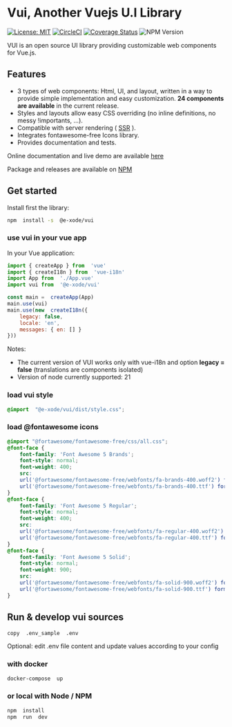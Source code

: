 
# Vui, Another Vuejs U.I Library

  [![License: MIT](https://img.shields.io/badge/License-MIT-yellow.svg)](https://opensource.org/licenses/MIT) [![CircleCI](https://dl.circleci.com/status-badge/img/gh/e-xode/vui/tree/master.svg?style=svg&circle-token=d8353b320a36159da949b935eba5cbdb41502a60)](https://dl.circleci.com/status-badge/redirect/gh/e-xode/vui/tree/master) [![Coverage Status](https://coveralls.io/repos/github/e-xode/vui/badge.svg?branch=master)](https://coveralls.io/github/e-xode/vui?branch=master) ![NPM Version](https://img.shields.io/npm/v/%40e-xode%2Fvui?color=green)

  VUI is an open source UI library providing customizable web components for Vue.js.

## Features

- 3 types of web components: Html, UI, and layout, written in a way to provide simple implementation and easy customization. **24 components are available** in the current release.
- Styles and layouts allow easy CSS overriding (no inline definitions, no messy !importants, ...).
- Compatible with server rendering ( [SSR](https://vuejs.org/guide/scaling-up/ssr.html) ).
- Integrates fontawesome-free Icons library.
- Provides documentation and tests.

Online documentation and live demo are available [here](https://vui.e-xode.net/)

Package and releases are available on [NPM](https://www.npmjs.com/package/@e-xode/vui)

## Get started

Install first the library:

```sh
npm  install -s  @e-xode/vui
```

### use vui in your vue app

In your Vue application:

```javascript
import { createApp } from  'vue'
import { createI18n } from  'vue-i18n'
import App from  './App.vue'
import vui from  '@e-xode/vui'

const main =  createApp(App)
main.use(vui)
main.use(new  createI18n({
    legacy: false,
    locale: 'en',
    messages: { en: [] }
}))
```

Notes:

- The current version of VUI works only with vue-i18n and option **legacy = false** (translations are components isolated)
- Version of node currently supported: 21

### load vui style

```scss
@import  "@e-xode/vui/dist/style.css";
```

### load @fontawesome icons

```scss
@import "@fortawesome/fontawesome-free/css/all.css";
@font-face {
    font-family: 'Font Awesome 5 Brands';
    font-style: normal;
    font-weight: 400;
    src:
    url('@fortawesome/fontawesome-free/webfonts/fa-brands-400.woff2') format('woff2'),
    url('@fortawesome/fontawesome-free/webfonts/fa-brands-400.ttf') format('truetype')
}
@font-face {
    font-family: 'Font Awesome 5 Regular';
    font-style: normal;
    font-weight: 400;
    src:
    url('@fortawesome/fontawesome-free/webfonts/fa-regular-400.woff2') format('woff2'),
    url('@fortawesome/fontawesome-free/webfonts/fa-regular-400.ttf') format('truetype')
}
@font-face {
    font-family: 'Font Awesome 5 Solid';
    font-style: normal;
    font-weight: 900;
    src:
    url('@fortawesome/fontawesome-free/webfonts/fa-solid-900.woff2') format('woff2'),
    url('@fortawesome/fontawesome-free/webfonts/fa-solid-900.ttf') format('truetype')
}
```

## Run & develop vui sources

```sh
copy  .env_sample  .env
```

Optional: edit .env file content and update values according to your config

### with docker

```sh
docker-compose  up
```

### or local with Node / NPM

```sh
npm  install
npm  run  dev
```
